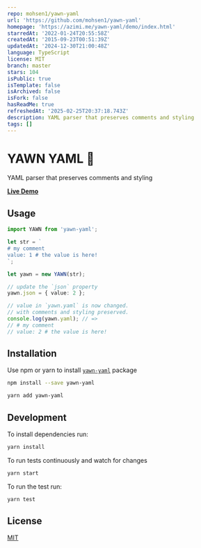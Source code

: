 ```yaml
---
repo: mohsen1/yawn-yaml
url: 'https://github.com/mohsen1/yawn-yaml'
homepage: 'https://azimi.me/yawn-yaml/demo/index.html'
starredAt: '2022-01-24T20:55:58Z'
createdAt: '2015-09-23T00:51:39Z'
updatedAt: '2024-12-30T21:00:48Z'
language: TypeScript
license: MIT
branch: master
stars: 104
isPublic: true
isTemplate: false
isArchived: false
isFork: false
hasReadMe: true
refreshedAt: '2025-02-25T20:37:18.743Z'
description: YAML parser that preserves comments and styling
tags: []
---
```


# YAWN YAML 🥱

YAML parser that preserves comments and styling

**[Live Demo](http://azimi.me/yawn-yaml/demo/index.html)**

## Usage

```ts
import YAWN from 'yawn-yaml';

let str = `
# my comment
value: 1 # the value is here!
`;

let yawn = new YAWN(str);

// update the `json` property
yawn.json = { value: 2 };

// value in `yawn.yaml` is now changed.
// with comments and styling preserved.
console.log(yawn.yaml); // =>
// # my comment
// value: 2 # the value is here!
```

## Installation

Use npm or yarn to install [`yawn-yaml`](https://www.npmjs.com/package/yawn-yaml) package

```bash
npm install --save yawn-yaml
```

```bash
yarn add yawn-yaml
```

## Development

To install dependencies run:

```bash
yarn install
```

To run tests continuously and watch for changes

```bash
yarn start
```

To run the test run:

```bash
yarn test
```

## License

[MIT](./LICENSE)
